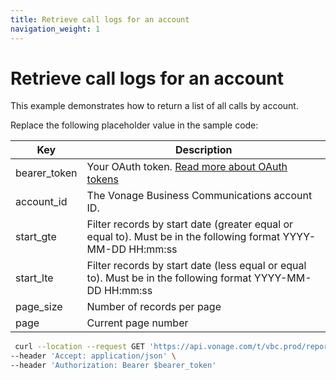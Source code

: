 ```yaml
---
title: Retrieve call logs for an account
navigation_weight: 1
---
```


# Retrieve call logs for an account
This example demonstrates how to return a list of all calls by account.

Replace the following placeholder value in the sample code:

| Key | Description |
| --- | ----------- |
| bearer_token      | Your OAuth token.  [Read more about OAuth tokens](/concepts/guides/create-an-access-token) |
| account_id        | The Vonage Business Communications account ID. |
| start_gte         | Filter records by start date (greater equal or equal to). Must be in the following format YYYY-MM-DD HH:mm:ss | 
| start_lte         | Filter records by start date (less equal or equal to).  Must be in the following format YYYY-MM-DD HH:mm:ss | 
| page_size         | Number of records per page |
| page              | Current page number |

``` bash
 curl --location --request GET 'https://api.vonage.com/t/vbc.prod/reports/v1/accounts/$account_id/call-logs?start:gte=$start_gte&start:lte=$start_lte&page_size=$page_size&page=$page' \
--header 'Accept: application/json' \
--header 'Authorization: Bearer $bearer_token'
```
